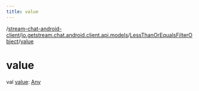 ```yaml
---
title: value
---
```

/[stream-chat-android-client](../../index.md)/[io.getstream.chat.android.client.api.models](../index.md)/[LessThanOrEqualsFilterObject](index.md)/[value](value.md)  
  
  
  
# value  
val [value](value.md): [Any](https://kotlinlang.org/api/latest/jvm/stdlib/kotlin/-any/index.html)
